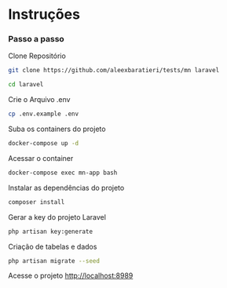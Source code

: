 
# Instruções

### Passo a passo
Clone Repositório
```sh
git clone https://github.com/aleexbaratieri/tests/mn laravel
```

```sh
cd laravel
```

Crie o Arquivo .env
```sh
cp .env.example .env
```

Suba os containers do projeto
```sh
docker-compose up -d
```


Acessar o container
```sh
docker-compose exec mn-app bash
```

Instalar as dependências do projeto
```sh
composer install
```

Gerar a key do projeto Laravel
```sh
php artisan key:generate
```

Criação de tabelas e dados
```sh
php artisan migrate --seed
```

Acesse o projeto
[http://localhost:8989](http://localhost:8989)